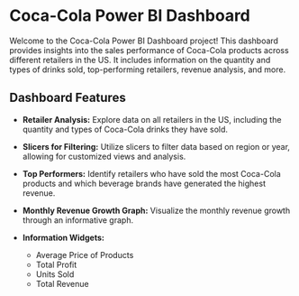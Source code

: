 # Coca-Cola Power BI Dashboard

Welcome to the Coca-Cola Power BI Dashboard project! This dashboard provides insights into the sales performance of Coca-Cola products across different retailers in the US. It includes information on the quantity and types of drinks sold, top-performing retailers, revenue analysis, and more.

## Dashboard Features

- **Retailer Analysis:** Explore data on all retailers in the US, including the quantity and types of Coca-Cola drinks they have sold.

- **Slicers for Filtering:** Utilize slicers to filter data based on region or year, allowing for customized views and analysis.

- **Top Performers:** Identify retailers who have sold the most Coca-Cola products and which beverage brands have generated the highest revenue.

- **Monthly Revenue Growth Graph:** Visualize the monthly revenue growth through an informative graph.

- **Information Widgets:**
  - Average Price of Products
  - Total Profit
  - Units Sold
  - Total Revenue
